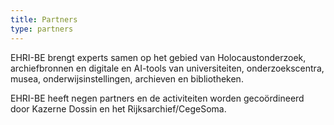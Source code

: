 ```yaml
---
title: Partners
type: partners
---
```


<!-- {{< intro >}}
27 Organisations in 17 Countries Worldwide
{{< /intro >}}

Currently, EHRI (EHRI-3 and EHRI-PP combined) has 27 partners, representing archives, libraries, museums and research institutions.
The project also relies on a large network of cooperating partners and many other individuals and organisations in the broad fields of Holocaust studies and digital humanities.
Here you can find an overview of the EHRI partners, first phase (2010-2015) and EHRI partners, second phase (2015-2019).
These are our current partners (EHRI-PP and EHRI-3), located in 17 different countries: -->

EHRI-BE brengt experts samen op het gebied van Holocaustonderzoek, archiefbronnen en digitale en AI-tools van universiteiten, onderzoekscentra, musea, onderwijsinstellingen, archieven en bibliotheken.

EHRI-BE heeft negen partners en de activiteiten worden gecoördineerd door Kazerne Dossin en het Rijksarchief/CegeSoma.

